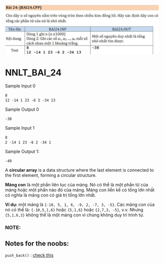 ![bai24](bai-24.png)
#  NNLT_BAI_24
Sample Input 0
```
8
12 -14 1 23 -6 2 -34 13
```

Sample Output 0
```
-38
```

Sample Input 1
```
8
2 -14 1 23 -6 2 -34 1
```

Sample Output 1:
```
-49
```

A **circular array** is a data structure where the last element is connected to the first element, forming a circular structure.

**Mảng con** là một phần liên tục của mảng. Nó có thể là một phần tử của mảng hoặc một phần nào đó của mảng. Mảng con liền kề có tổng lớn nhất có nghĩa là mảng con có giá trị tổng lớn nhất.

**Ví dụ:** một mảng là `{-10, 5, 1, 6, -9, 2, -7, 3, -5}`. Các mảng con của nó có thể là: `{-10,5,1,6}` hoặc `{5,1,6}` hoặc `{2,7,3, -5}`, v.v. Nhưng `{5,1,6,3}` không thể là một mảng con vì chúng không duy trì trình tự.
### NOTE:


## Notes for the noobs:
```push_back()``` : [check this](https://www.geeksforgeeks.org/cpp/vector-push-back-cpp-stl/)


